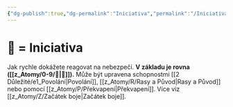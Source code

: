 ```yaml
---
{"dg-publish":true,"dg-permalink":"Iniciativa","permalink":"/Iniciativa/"}
---
```


# 🚩 = Iniciativa
Jak rychle dokážete reagovat na nebezpečí. 
**V základu je rovna ([[z_Atomy/0-9/🦉\|🦉]]).** 
Může být upravena schopnostmi [[2 Důležité/e1_Povolání\|Povolání]], [[z_Atomy/R/Rasy a Původ\|Rasy a Původ]] nebo pomocí [[z_Atomy/P/Překvapení\|Překvapení]]. Více viz [[z_Atomy/Z/Začátek boje\|Začátek boje]].